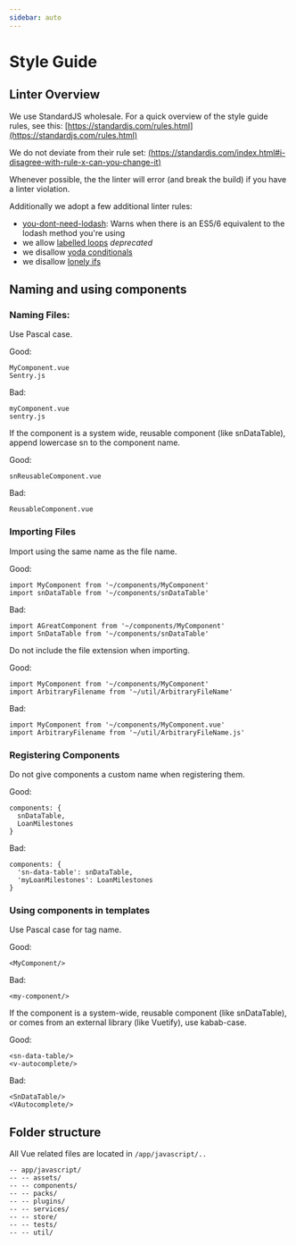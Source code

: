 ```yaml
---
sidebar: auto
---
```


# Style Guide

## Linter Overview

We use StandardJS wholesale. For a quick overview of the style guide rules, see this: [https://standardjs.com/rules.html](https://standardjs.com/rules.html)

We do not deviate from their rule set: [(https://standardjs.com/index.html#i-disagree-with-rule-x-can-you-change-it)](https://standardjs.com/index.html#i-disagree-with-rule-x-can-you-change-it)

Whenever possible, the the linter will error (and break the build) if you have a linter violation.

Additionally we adopt a few additional linter rules:

 - [you-dont-need-lodash](https://github.com/you-dont-need/You-Dont-Need-Lodash-Underscore): Warns when there is an ES5/6 equivalent to the lodash method you're using
 - we allow [labelled loops](https://eslint.org/docs/rules/no-labels) *deprecated*
 - we disallow [yoda conditionals](https://eslint.org/docs/rules/yoda)
 - we disallow [lonely ifs](https://eslint.org/docs/rules/no-lonely-if)

## Naming and using components

### Naming Files:
Use Pascal case.

Good:
``` js{4}
MyComponent.vue
Sentry.js
```

Bad:
``` js{4}
myComponent.vue
sentry.js
```

If the component is a system wide, reusable component (like snDataTable), append lowercase sn to the component name.

Good:
``` js{4}
snReusableComponent.vue
```

Bad:
``` js{4}
ReusableComponent.vue
```

### Importing Files
Import using the same name as the file name.

Good:
``` js{4}
import MyComponent from '~/components/MyComponent'
import snDataTable from '~/components/snDataTable'
```

Bad:
``` js{4}
import AGreatComponent from '~/components/MyComponent'
import SnDataTable from '~/components/snDataTable'
```

Do not include the file extension when importing.

Good:
``` js{4}
import MyComponent from '~/components/MyComponent'
import ArbitraryFilename from '~/util/ArbitraryFileName'
```

Bad:
``` js{4}
import MyComponent from '~/components/MyComponent.vue'
import ArbitraryFilename from '~/util/ArbitraryFileName.js'
```

### Registering Components
Do not give components a custom name when registering them.

Good:
``` js{4}
components: {
  snDataTable,
  LoanMilestones
}
```

Bad:
``` js{4}
components: {
  'sn-data-table': snDataTable,
  'myLoanMilestones': LoanMilestones
}
```

### Using components in templates
Use Pascal case for tag name.

Good:
``` html{4}
<MyComponent/>
```

Bad:
``` html{4}
<my-component/>
```

If the component is a system-wide, reusable component (like snDataTable), or comes from an external library (like Vuetify), use kabab-case.

Good:
``` html{4}
<sn-data-table/>
<v-autocomplete/>
```

Bad:
``` html{4}
<SnDataTable/>
<VAutocomplete/>
```

## Folder structure
All Vue related files are located in `/app/javascript/..`
```
-- app/javascript/
-- -- assets/
-- -- components/
-- -- packs/
-- -- plugins/
-- -- services/
-- -- store/
-- -- tests/
-- -- util/
```